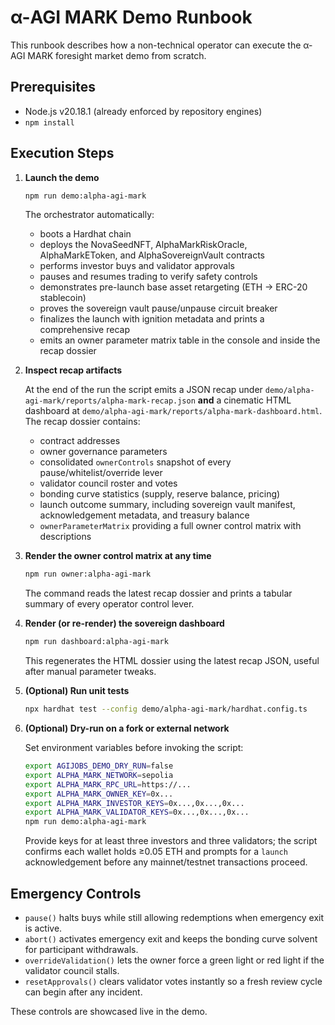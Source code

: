 # α-AGI MARK Demo Runbook

This runbook describes how a non-technical operator can execute the α-AGI MARK foresight market demo from scratch.

## Prerequisites

- Node.js v20.18.1 (already enforced by repository engines)
- `npm install`

## Execution Steps

1. **Launch the demo**

   ```bash
   npm run demo:alpha-agi-mark
   ```

   The orchestrator automatically:

   - boots a Hardhat chain
   - deploys the NovaSeedNFT, AlphaMarkRiskOracle, AlphaMarkEToken, and AlphaSovereignVault contracts
   - performs investor buys and validator approvals
   - pauses and resumes trading to verify safety controls
   - demonstrates pre-launch base asset retargeting (ETH -> ERC-20 stablecoin)
   - proves the sovereign vault pause/unpause circuit breaker
   - finalizes the launch with ignition metadata and prints a comprehensive recap
   - emits an owner parameter matrix table in the console and inside the recap dossier

2. **Inspect recap artifacts**

   At the end of the run the script emits a JSON recap under `demo/alpha-agi-mark/reports/alpha-mark-recap.json` **and** a
   cinematic HTML dashboard at `demo/alpha-agi-mark/reports/alpha-mark-dashboard.html`. The recap dossier contains:

   - contract addresses
   - owner governance parameters
   - consolidated `ownerControls` snapshot of every pause/whitelist/override lever
   - validator council roster and votes
   - bonding curve statistics (supply, reserve balance, pricing)
   - launch outcome summary, including sovereign vault manifest, acknowledgement metadata, and treasury balance
   - `ownerParameterMatrix` providing a full owner control matrix with descriptions

3. **Render the owner control matrix at any time**

   ```bash
   npm run owner:alpha-agi-mark
   ```

   The command reads the latest recap dossier and prints a tabular summary of every operator control lever.

4. **Render (or re-render) the sovereign dashboard**

   ```bash
   npm run dashboard:alpha-agi-mark
   ```

   This regenerates the HTML dossier using the latest recap JSON, useful after manual parameter tweaks.

5. **(Optional) Run unit tests**

   ```bash
   npx hardhat test --config demo/alpha-agi-mark/hardhat.config.ts
   ```

6. **(Optional) Dry-run on a fork or external network**

   Set environment variables before invoking the script:

   ```bash
   export AGIJOBS_DEMO_DRY_RUN=false
   export ALPHA_MARK_NETWORK=sepolia
   export ALPHA_MARK_RPC_URL=https://...
   export ALPHA_MARK_OWNER_KEY=0x...
   export ALPHA_MARK_INVESTOR_KEYS=0x...,0x...,0x...
   export ALPHA_MARK_VALIDATOR_KEYS=0x...,0x...,0x...
   npm run demo:alpha-agi-mark
   ```

   Provide keys for at least three investors and three validators; the script confirms each wallet holds ≥0.05 ETH and prompts for
   a `launch` acknowledgement before any mainnet/testnet transactions proceed.

## Emergency Controls

- `pause()` halts buys while still allowing redemptions when emergency exit is active.
- `abort()` activates emergency exit and keeps the bonding curve solvent for participant withdrawals.
- `overrideValidation()` lets the owner force a green light or red light if the validator council stalls.
- `resetApprovals()` clears validator votes instantly so a fresh review cycle can begin after any incident.

These controls are showcased live in the demo.
